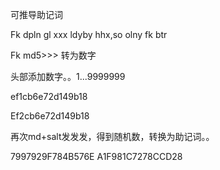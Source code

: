 可推导助记词

Fk dpln gl xxx ldyby hhx,so olny fk btr

Fk md5>>>  转为数字

头部添加数字。。1...9999999

ef1cb6e72d149b18

 Ef2cb6e72d149b18


再次md+salt发发发，得到随机数，转换为助记词。。

7997929F784B576E
A1F981C7278CCD28


 


